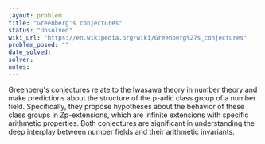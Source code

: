 ```yaml
---
layout: problem
title: "Greenberg's conjectures"
status: "Unsolved"
wiki_url: "https://en.wikipedia.org/wiki/Greenberg%27s_conjectures"
problem_posed: ""
date_solved:
solver:
notes:
---
```

Greenberg's conjectures relate to the Iwasawa theory in number theory and make predictions about the structure of the p-adic class group of a number field. Specifically, they propose hypotheses about the behavior of these class groups in Zp-extensions, which are infinite extensions with specific arithmetic properties. Both conjectures are significant in understanding the deep interplay between number fields and their arithmetic invariants.